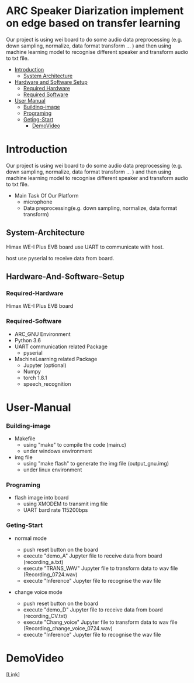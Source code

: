 # ARC Speaker Diarization implement on edge based on transfer learning

Our project is using wei board to do some audio data preprocessing (e.g. down sampling, normalize, data format transform ... ) and then using machine learning model to recognise different speaker and transform audio to txt file.

* [Introduction](#Introduction)
	* [System Architecture](#System-Architecture)
* [Hardware and Software Setup](#Hardware-And-Software-Setup)
	* [Required Hardware](#Required-Hardware)
	* [Required Software](#Required-Software)
* [User Manual](#user-manual)
    * [Building-image](#Building-image)
    * [Programing](#Programing)
    * [Geting-Start](#Geting-Start)
         * [DemoVideo](#DemoVideo)

# Introduction
Our project is using wei board to do some audio data preprocessing (e.g. down sampling, normalize, data format transform ... ) and then using machine learning model to recognise different speaker and transform audio to txt file.

* Main Task Of Our Platform
    - microphone
    - Data preprocessing(e.g. down sampling, normalize, data format transform)

## System-Architecture
Himax WE-I Plus EVB board use UART to communicate with host.

host use pyserial to receive data from board.

## Hardware-And-Software-Setup
### Required-Hardware
Himax WE-I Plus EVB board

### Required-Software
* ARC_GNU Environment 
* Python 3.6
* UART communication related Package
	* pyserial
* MachineLearning related Package
    * Jupyter (optional)
	* Numpy
	* torch 1.8.1
	* speech_recognition

# User-Manual
### Building-image
* Makefile
	* using "make" to compile the code (main.c)
	* under windows environment
* img file
	* using "make flash" to generate the img file (output_gnu.img)
	* under linux environment
### Programing
* flash image into board
	* using XMODEM to transmit img file
	* UART bard rate 115200bps
### Geting-Start
* normal mode
	* push reset button on the board
	* execute "demo_A" Jupyter file to receive data from board (recording_a.txt)
	* execute "TRANS_WAV" Jupyter file to transform data to wav file (Recording_0724.wav)
	* execute "Inference" Jupyter file to recognise the wav file 
	
* change voice mode
	* push reset button on the board
	* execute "demo_D" Jupyter file to receive data from board (recording_CV.txt)
	* execute "Chang_voice" Jupyter file to transform data to wav file (Recording_change_voice_0724.wav)
	* execute "Inference" Jupyter file to recognise the wav file
	
# DemoVideo
[Link]
	
